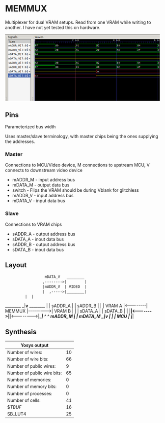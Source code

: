 # MEMMUX

Multiplexer for dual VRAM setups. Read from one VRAM while writing to another. I have not yet tested this on hardware.

![Testbench waveform](waveform.png)

## Pins

Parameterized bus width

Uses master/slave terminology, with master chips being the ones supplying the addresses.

### Master

Connections to MCU/Video device, M connections to upstream MCU, V connects to downstream video device

* mADDR_M - input address bus
* mDATA_M - output data bus
* switch  - Flips the VRAM should be during Vblank for glitchless
* mADDR_V - input address bus
* mDATA_V - input data bus

### Slave

Connections to VRAM chips

* sADDR_A - output address bus
* sDATA_A - inout data bus
* sADDR_B - output address bus
* sDATA_B - inout data bus


## Layout

                      mDATA_V   ________
                     ,-------->|        |
                     |mADDR_V  | VIDEO  |
                     |  ,----->|________|
		     |  |
 ________           _|__v__            ________
|        | sADDR_A |        | sADDR_B  |        |
| VRAM A |<--------| MEMMUX |--------->| VRAM B |
|        | sDATA_A |        | sDATA_B  |        |
|________|<------->|________|<-------->|________|
                     ^   ^
	    mADDR_M  |   | mDATA_M
		    _|___v__
		   |        |
		   |  MCU   |
		   |________|


## Synthesis

| Yosys output                |    |
|-----------------------------|----|
| Number of wires:            | 10 |
| Number of wire bits:        | 66 |
| Number of public wires:     | 9  |
| Number of public wire bits: | 65 |
| Number of memories:         | 0  |
| Number of memory bits:      | 0  |
| Number of processes:        | 0  |
| Number of cells:            | 41 |
| $_TBUF_                     | 16 |
| SB_LUT4                     | 25 |